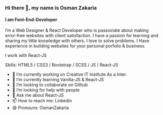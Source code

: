 ### Hi there 👋, my name is Osman Zakaria
#### I am Font-End-Developer
I’m a Web Designer & React Developer who is passionate about making error-free websites with client satisfaction. I have a passion for learning and sharing my little knowledge with others. I love to solve problems. I Have experience in building websites for your personal porfolio & business. 

I work with React-JS 

Skills: HTML5 / CSS3 / Bootstrap / SCSS / JS / React-JS

- 🔭 I’m currently working on Creative IT Institute As a Inter 
- 🌱 I’m currently learning Vanilla-JS & React-JS 
- 👯 I’m looking to collaborate on Github 
- 🤔 I’m looking for help with people 
- 💬 Ask me about React-JS 
- 📫 How to reach me: Linkedin 
- 😄 Pronouns: OsmanZakaria 





